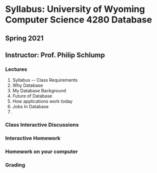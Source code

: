 
# Syllabus: University of Wyoming Computer Science 4280 Database 

## Spring 2021

## Instructor: Prof. Philip Schlump


### Lectures

1. Syllabus -- Class Requirements
2. Why Database
3. My Database Background
4. Future of Database
5. How applications work today
6. Jobs In Database
7. 

### Class Interactive Discussions

### Interactive Homework

### Homework on your computer

### Grading



